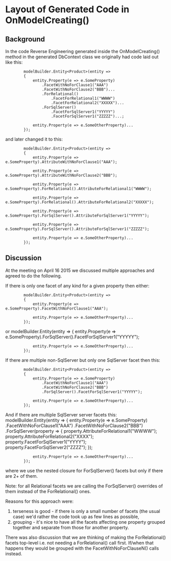# Layout of Generated Code in OnModelCreating()

## Background

In the code Reverse Engineering generated inside the OnModelCreating() method in the generated DbContext class we originally had code laid out like this:

            modelBuilder.Entity<Product>(entity =>
            {
                entity.Property(e => e.SomeProperty)
                    .FacetWithNoForClause1("AAA")
                    .FacetWithNoForClause2("BBB")...
                    .ForRelational()
                        .FacetForRelational1("WWWW")
                        .FacetForRelational2("XXXXX")...
                    .ForSqlServer()
                        .FacetForSqlServer1("YYYYY")
                        .FacetForSqlServer1("ZZZZZ")...;

                entity.Property(e => e.SomeOtherProperty)...
            });

and later changed it to this:

            modelBuilder.Entity<Product>(entity =>
            {
                entity.Property(e => e.SomeProperty).AttributeWithNoForClause1("AAA");

                entity.Property(e => e.SomeProperty).AttributeWithNoForClause2("BBB");

                entity.Property(e => e.SomeProperty).ForRelational().AttributeForRelational1("WWWW");

                entity.Property(e => e.SomeProperty).ForRelational().AttributeForRelational2("XXXXX");

                entity.Property(e => e.SomeProperty).ForSqlServer().AttributeForSqlServer1("YYYYY");

                entity.Property(e => e.SomeProperty).ForSqlServer().AttributeForSqlServer1("ZZZZZ");

                entity.Property(e => e.SomeOtherProperty)...
            });

## Discussion

At the meeting on April 16 2015 we discussed multiple approaches and agreed to do the following.

If there is only one facet of any kind for a given property then either:

            modelBuilder.Entity<Product>(entity =>
            {
                entity.Property(e => e.SomeProperty).FacetWithNoForClause1("AAA");

                entity.Property(e => e.SomeOtherProperty)...
            });

or
            modelBuilder.Entity<Product>(entity =>
            {
                entity.Property(e => e.SomeProperty).ForSqlServer().FacetForSqlServer1("YYYYY");

                entity.Property(e => e.SomeOtherProperty)...
            });


If there are multiple non-SqlServer but only one SqlServer facet then this:

            modelBuilder.Entity<Product>(entity =>
            {
                entity.Property(e => e.SomeProperty)
                    .FacetWithNoForClause1("AAA")
                    .FacetWithNoForClause2("BBB")
                    .ForSqlServer().FacetForSqlServer1("YYYYY");

                entity.Property(e => e.SomeOtherProperty)...
            });

And if there are multiple SqlServer server facets this:
            modelBuilder.Entity<Product>(entity =>
            {
                entity.Property(e => e.SomeProperty)
                    .FacetWithNoForClause1("AAA")
                    .FacetWithNoForClause2("BBB")
                    .ForSqlServer(property =>
                    {
                        property.AttributeForRelational1("WWWW");
                        property.AttributeForRelational2("XXXX");
                        property.FacetForSqlServer1("YYYY");
                        property.FacetForSqlServer2("ZZZZ");
                    });

                entity.Property(e => e.SomeOtherProperty)...
            });

where we use the nested closure for ForSqlServer() facets but only if there are 2+ of them.

Note: for all Relational facets we are calling the ForSqlServer() overrides of them instead of the ForRelational() ones. 

Reasons for this approach were:
1) terseness is good - if there is only a small number of facets (the usual case) we'd rather the code took up as few lines as possible,
2) grouping - it's nice to have all the facets affecting one property grouped together and separate from those for another property.

There was also discussion that we are thinking of making the ForRelational() facets top-level i.e. not needing a ForRelational() call first. If/when that happens they would be grouped with the FacetWithNoForClauseN() calls instead.


